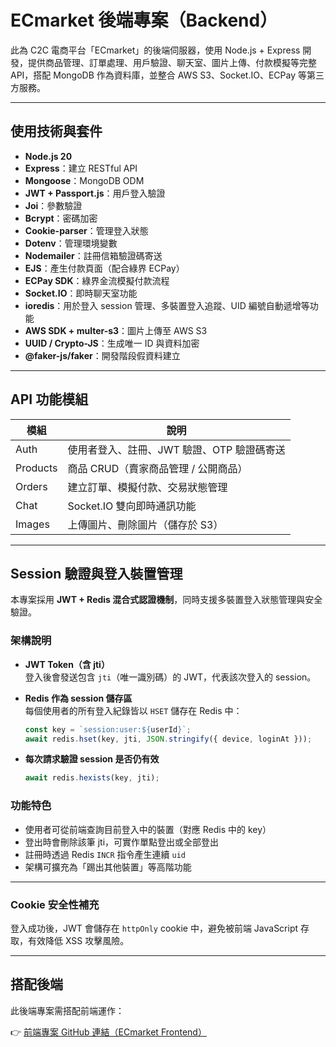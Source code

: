# ECmarket 後端專案（Backend）

此為 C2C 電商平台「ECmarket」的後端伺服器，使用 Node.js + Express 開發，提供商品管理、訂單處理、用戶驗證、聊天室、圖片上傳、付款模擬等完整 API，搭配 MongoDB 作為資料庫，並整合 AWS S3、Socket.IO、ECPay 等第三方服務。

---

## 使用技術與套件

- **Node.js 20**
- **Express**：建立 RESTful API
- **Mongoose**：MongoDB ODM
- **JWT + Passport.js**：用戶登入驗證
- **Joi**：參數驗證
- **Bcrypt**：密碼加密
- **Cookie-parser**：管理登入狀態
- **Dotenv**：管理環境變數
- **Nodemailer**：註冊信箱驗證碼寄送
- **EJS**：產生付款頁面（配合綠界 ECPay）
- **ECPay SDK**：綠界金流模擬付款流程
- **Socket.IO**：即時聊天室功能
- **ioredis**：用於登入 session 管理、多裝置登入追蹤、UID 編號自動遞增等功能
- **AWS SDK + multer-s3**：圖片上傳至 AWS S3
- **UUID / Crypto-JS**：生成唯一 ID 與資料加密
- **@faker-js/faker**：開發階段假資料建立

---

## API 功能模組

| 模組     | 說明                                       |
| -------- | ------------------------------------------ |
| Auth     | 使用者登入、註冊、JWT 驗證、OTP 驗證碼寄送 |
| Products | 商品 CRUD（賣家商品管理 / 公開商品）       |
| Orders   | 建立訂單、模擬付款、交易狀態管理           |
| Chat     | Socket.IO 雙向即時通訊功能                 |
| Images   | 上傳圖片、刪除圖片（儲存於 S3）            |

---

## Session 驗證與登入裝置管理

本專案採用 **JWT + Redis 混合式認證機制**，同時支援多裝置登入狀態管理與安全驗證。

### 架構說明

- **JWT Token（含 jti）**  
  登入後會發送包含 `jti`（唯一識別碼）的 JWT，代表該次登入的 session。

- **Redis 作為 session 儲存區**  
  每個使用者的所有登入紀錄皆以 `HSET` 儲存在 Redis 中：

  ```js
  const key = `session:user:${userId}`;
  await redis.hset(key, jti, JSON.stringify({ device, loginAt }));
  ```

- **每次請求驗證 session 是否仍有效**
  ```js
  await redis.hexists(key, jti);
  ```

### 功能特色

- 使用者可從前端查詢目前登入中的裝置（對應 Redis 中的 key）
- 登出時會刪除該筆 jti，可實作單點登出或全部登出
- 註冊時透過 Redis `INCR` 指令產生連續 `uid`
- 架構可擴充為「踢出其他裝置」等高階功能

---

### Cookie 安全性補充

登入成功後，JWT 會儲存在 `httpOnly` cookie 中，避免被前端 JavaScript 存取，有效降低 XSS 攻擊風險。

---

## 搭配後端

此後端專案需搭配前端運作：

👉 [前端專案 GitHub 連結（ECmarket Frontend）](https://github.com/yi517513/Ecmarket-client)
